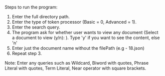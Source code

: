 Steps to run the program:

1. Enter the full directory path.
2. Enter the type of token processor (Basic = 0, Advanced = 1).
3. Enter the search query. 
4. The program ask for whether user wants to view any document (Select a document to view (y/n): ). Type 'y' if you want to see the content, else 'n'
5. Enter just the document name without the filePath (e.g - 18.json)
6. Repeat step 3.

Note: Enter any queries such as Wildcard, Biword with quotes, Phrase Literal with quotes, Term Literal, Near operator with square brackets.